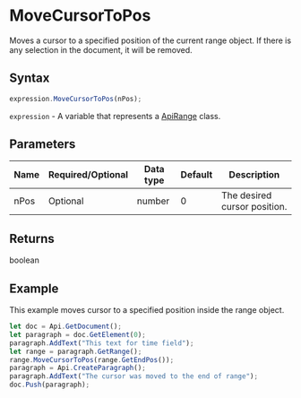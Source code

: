 # MoveCursorToPos

Moves a cursor to a specified position of the current range object.
If there is any selection in the document, it will be removed.

## Syntax

```javascript
expression.MoveCursorToPos(nPos);
```

`expression` - A variable that represents a [ApiRange](../ApiRange.md) class.

## Parameters

| **Name** | **Required/Optional** | **Data type** | **Default** | **Description** |
| ------------- | ------------- | ------------- | ------------- | ------------- |
| nPos | Optional | number | 0 | The desired cursor position. |

## Returns

boolean

## Example

This example moves cursor to a specified position inside the range object.

```javascript editor-docx
let doc = Api.GetDocument();
let paragraph = doc.GetElement(0);
paragraph.AddText("This text for time field");
let range = paragraph.GetRange();
range.MoveCursorToPos(range.GetEndPos());
paragraph = Api.CreateParagraph();
paragraph.AddText("The cursor was moved to the end of range");
doc.Push(paragraph);
```
